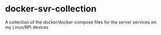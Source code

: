 # docker-svr-collection
A collection of the docker/docker-compose files for the server services on my Linux/RPi devices
